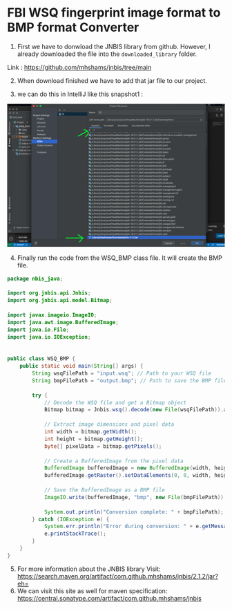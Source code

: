 # FBI WSQ fingerprint image format to BMP format Converter

1. First we have to donwload the JNBIS library from github. However, I already downloaded the file into the `downloaded_library` folder.

Link : https://github.com/mhshams/jnbis/tree/main

2. When download finished we have to add that jar file to our project.

3. we can do this in IntelliJ like this snapshot1 :

![alt text](https://github.com/Maxyee/Java-Maven/blob/master/WSQ-to-BMP-fingerprint-converter/snapshot/snapshot1.png)

4. Finally run the code from the WSQ_BMP class file. It will create the BMP file.

```java
package nbis_java;

import org.jnbis.api.Jnbis;
import org.jnbis.api.model.Bitmap;

import javax.imageio.ImageIO;
import java.awt.image.BufferedImage;
import java.io.File;
import java.io.IOException;


public class WSQ_BMP {
    public static void main(String[] args) {
        String wsqFilePath = "input.wsq"; // Path to your WSQ file
        String bmpFilePath = "output.bmp"; // Path to save the BMP file

        try {
            // Decode the WSQ file and get a Bitmap object
            Bitmap bitmap = Jnbis.wsq().decode(new File(wsqFilePath)).asBitmap();

            // Extract image dimensions and pixel data
            int width = bitmap.getWidth();
            int height = bitmap.getHeight();
            byte[] pixelData = bitmap.getPixels();

            // Create a BufferedImage from the pixel data
            BufferedImage bufferedImage = new BufferedImage(width, height, BufferedImage.TYPE_BYTE_GRAY);
            bufferedImage.getRaster().setDataElements(0, 0, width, height, pixelData);

            // Save the BufferedImage as a BMP file
            ImageIO.write(bufferedImage, "bmp", new File(bmpFilePath));

            System.out.println("Conversion complete: " + bmpFilePath);
        } catch (IOException e) {
            System.err.println("Error during conversion: " + e.getMessage());
            e.printStackTrace();
        }
    }
}
```

5. For more information about the JNBIS library Visit: https://search.maven.org/artifact/com.github.mhshams/jnbis/2.1.2/jar?eh=
6.  We can visit this site as well for maven specification: https://central.sonatype.com/artifact/com.github.mhshams/jnbis
